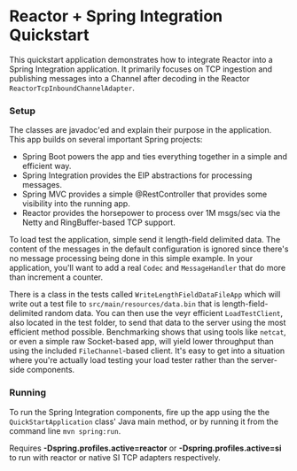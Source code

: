 # Reactor + Spring Integration Quickstart

This quickstart application demonstrates how to integrate Reactor into a Spring Integration application. It primarily focuses on TCP ingestion and publishing messages into a Channel after decoding in the Reactor `ReactorTcpInboundChannelAdapter`.

### Setup

The classes are javadoc'ed and explain their purpose in the application. This app builds on several important Spring projects:

- Spring Boot powers the app and ties everything together in a simple and efficient way.
- Spring Integration provides the EIP abstractions for processing messages.
- Spring MVC provides a simple @RestController that provides some visibility into the running app.
- Reactor provides the horsepower to process over 1M msgs/sec via the Netty and RingBuffer-based TCP support.

To load test the application, simple send it length-field delimited data. The content of the messages in the default configuration is ignored since there's no message processing being done in this simple example. In your application, you'll want to add a real `Codec` and `MessageHandler` that do more than increment a counter.

There is a class in the tests called `WriteLengthFieldDataFileApp` which will write out a test file to `src/main/resources/data.bin` that is length-field-delimited random data. You can then use the veyr efficient `LoadTestClient`, also located in the test folder, to send that data to the server using the most efficient method possible. Benchmarking shows that using tools like `netcat`, or even a simple raw Socket-based app, will yield lower throughput than using the included `FileChannel`-based client. It's easy to get into a situation where you're actually load testing your load tester rather than the server-side components.

### Running

To run the Spring Integration components, fire up the app using the the `QuickStartApplication` class' Java main method, or by running it from the command line `mvn spring:run`.

Requires __-Dspring.profiles.active=reactor__ or __-Dspring.profiles.active=si__ to run with reactor or native SI TCP adapters respectively.
